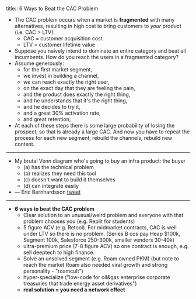 title:: 6 Ways to Beat the CAC Problem

- The CAC problem occurs when a market is **fragmented** with many alternatives, resulting in high cost to bring customers to *your* product (i.e. CAC > LTV).
	- CAC = customer acquisition cost
	- LTV = customer lifetime value
- Suppose you naively intend to dominate an entire category and beat all incumbents. How do you reach the users in a fragmented category?
- Assume generously:
	- for the first market segment,
	- we invest in building a channel,
	- we can reach exactly the right user,
	- on the exact day that they are feeling the pain,
	- and the product does exactly the right thing,
	- and he understands that it's the right thing,
	- and he decides to try it,
	- and a great 30% activation rate,
	- and great retention;
- At each of these steps there is some large probability of losing the prospect, so that is already a large CAC. And now you have to repeat the process for each new segment, rebuild the channels, rebuild new content.
- ---
- My brutal Venn diagram who's going to buy an infra product: the buyer
	- (a) has the technical problem
	- (b) realizes they need this tool
	- (c) doesn't want to build it themselves
	- (d) can integrate easily
- — Eric Bernhardsson [tweet](https://twitter.com/bernhardsson/status/1581855763965698049)
- ---
- **6 ways to beat the CAC problem**
	- Clear solution to an unusual/weird problem and everyone with that problem chooses you (e.g. Replit for students)
	- 5 figure ACV (e.g. Retool). For midmarket contracts, CAC is well under LTV so there is no problem. (Series B cos pay Heap $100k, Segment 100k, Salesforce 250-300k, smaller vendors 30-40k)
	- ultra-premium price (7-8 figure ACV) so one contract is enough, e.g. sell deeptech to high finance.
	- Solve an unsolved segment (e.g. Roam owned PKM) (but note to reach the market Roam also needed viral growth and strong personality - "roamcult")
	- hyper-specialize ("low-code for oil&gas enterprise corporate treasuries that trade energy asset derivatives")
	- **real solution = you need a network effect**